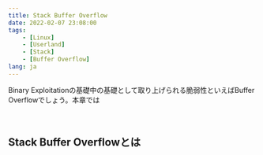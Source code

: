 ```yaml
---
title: Stack Buffer Overflow
date: 2022-02-07 23:08:00
tags:
    - [Linux]
    - [Userland]
    - [Stack]
    - [Buffer Overflow]
lang: ja
---
```

Binary Exploitationの基礎中の基礎として取り上げられる脆弱性といえばBuffer Overflowでしょう。本章では

<div class="column" title="目次">
<!-- toc --><br>
</div>

## Stack Buffer Overflowとは


